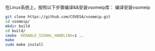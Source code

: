在Linux系统上，按照以下步骤编译&&安装vsomeip库：
编译安装vsomeip
```bash
git clone https://github.com/COVESA/vsomeip.git
cd vsomeip/
mkdir build
cd build/
cmake -DENABLE_SIGNAL_HANDLING=1 ..
make
sudo make install
```
